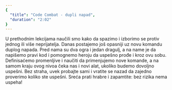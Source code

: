 ```yaml
---
{
  "title": "Code Combat - dupli napad",
  "duration": "2:02"
}
---
```


U prethodnim lekcijama naučili smo kako da spazimo i izborimo se protiv jednog ili više neprijatelja. Danas postajemo još opasniji uz novu komandu duplog napada. Pred nama su dva ogra i jedan dragulj, a na name je da napišemo pravi kod i pomognemo heroju da uspešno prođe i kroz ovu sobu. Definisaćemo promenljive i naučiti da  primenjujemo nove komande, a na samom kraju ovog nivoa čeka nas i novi alat, ukoliko budemo dovoljno uspešni. Bez straha, uvek probajte sami i vratite se nazad da zajedno proverimo koliko ste uspešni. Sreća prati hrabre i zapamtite: bez rizika nema uspeha! 
